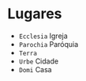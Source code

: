 # Lugares

-   `Ecclesia` Igreja
-   `Parochia` Paróquia
-   `Terra`
-   `Urbe` Cidade
-   `Domi` Casa
